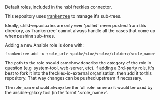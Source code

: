 Default roles, included in the nsbl freckles connector.

This repository uses [frankentree](https://gitlab.com/frkl/frankentree) to manage it's sub-trees.

Ideally, child-repositories are only ever 'pulled' never pushed from this directory, as 'frankentree' cannot always handle all the cases that come up when pushing sub-trees.


Adding a new Ansible role is done with:

    frankentree add -u <role_url> <path>/<to>/<role>/<folder>/<role_name>

The path to the role should somehow describe the category of the role in question (e.g. system-tool, web-server, etc). If adding a 3rd-party role, it's best to fork it into the freckles-io-external organisation, then add it to this repository. That way changes can be pushed upstream if necessary.

The role_name should always be the full role name as it would be used by the ansible-galaxy tool (in the formt '<author>.<role_name>'.
